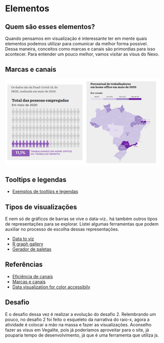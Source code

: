 # Elementos

## Quem são esses elementos?
Quando pensamos em visualização é interessante ter em mente quais elementos podemos utilizar para comunicar da melhor forma possível. Dessa maneira, conceitos como marcas e canais são primordias para isso acontecer. Para entender um pouco melhor, vamos visitar as visus do Nexo.

## Marcas e canais
![](https://github.com/ivynasantino/data-viz/blob/master/assets/img/intro/infog_1.png?raw=true)


## Tooltips e legendas
* [Exemplos de tooltips e legendas](https://observablehq.com/@ivynasantino/quais-historias-contam-os-dados-do-spotify-para-lana-del-rey)

## Tipos de visualizações
E nem só de gráficos de barras se vive o data-viz.. há também outros tipos de representações para se explorar. Listei algumas ferramentas que podem auxiliar no processo de escolha dessas representações.

* [Data to viz](https://www.data-to-viz.com/)
* [R graph gallery](https://www.r-graph-gallery.com/)
* [Gerador de paletas](https://coolors.co/)

## Referências
* [Eficiência de canais](https://github.com/ivynasantino/data-viz/blob/master/assets/docs/Efici%C3%AAncia%20de%20canais.pdf)
* [Marcas e canais](https://github.com/ivynasantino/data-viz/blob/master/assets/docs/Figuras%20para%20ajudar%20na%20an%C3%A1lise.pdf)
* [Data visualization for color accessibily](https://uxdesign.cc/data-visualization-for-color-accessibility-8a30ce25d90b)

## Desafio
E o desafio dessa vez é realizar a evolução do desafio 2. Relembrando um pouco, no desafio 2 foi feito o esqueleto da narrativa do raio-x, agora a atividade é colocar a mão na massa e fazer as visualizações. Aconselho fazer as visus em Vegalite, pois já poderíamos aproveitar para o site, já pouparia tempo de desenvolvimento, já que é uma ferramenta que utiliza js.


